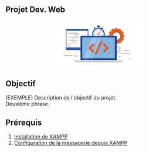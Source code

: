 ## Projet Dev. Web

<div style="text-align:center">
  <img src="img/logo_example.png" width="50%">
</div>

## Objectif

(EXEMPLE) Description de l'objectif du projet.<br/>
Deuxième phrase.

## Prérequis

1. [Installation de XAMPP](docs/config_xampp.md)
2. [Configuration de la messagerie depuis XAMPP](docs/config_mail.md)